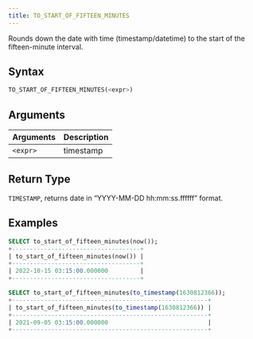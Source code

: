 ```yaml
---
title: TO_START_OF_FIFTEEN_MINUTES
---
```


Rounds down the date with time (timestamp/datetime) to the start of the fifteen-minute interval.
## Syntax

```sql
TO_START_OF_FIFTEEN_MINUTES(<expr>)
```

## Arguments

| Arguments | Description |
|-----------|-------------|
| `<expr>`  | timestamp   |

## Return Type

`TIMESTAMP`, returns date in “YYYY-MM-DD hh:mm:ss.ffffff” format.

## Examples

```sql
SELECT to_start_of_fifteen_minutes(now());
+------------------------------------+
| to_start_of_fifteen_minutes(now()) |
+------------------------------------+
| 2022-10-15 03:15:00.000000         |
+------------------------------------+

SELECT to_start_of_fifteen_minutes(to_timestamp(1630812366));
+-------------------------------------------------------+
| to_start_of_fifteen_minutes(to_timestamp(1630812366)) |
+-------------------------------------------------------+
| 2021-09-05 03:15:00.000000                            |
+-------------------------------------------------------+
```
